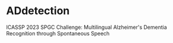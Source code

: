 # ADdetection
ICASSP 2023 SPGC Challenge: Multilingual Alzheimer's Dementia Recognition through Spontaneous Speech
